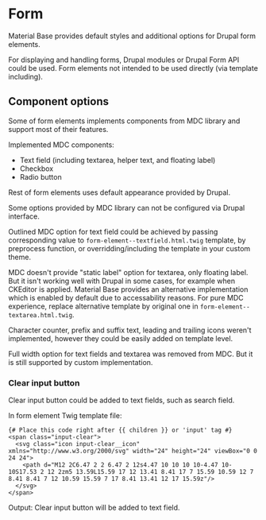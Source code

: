 Form
====

Material Base provides default styles and additional options for Drupal form elements.

For displaying and handling forms, Drupal modules or Drupal Form API could be used.
Form elements not intended to be used directly (via template including).

Component options
-----------------

Some of form elements implements components from MDC library and support most of their features.

Implemented MDC components:

* Text field (including textarea, helper text, and floating label)
* Checkbox
* Radio button

Rest of form elements uses default appearance provided by Drupal.

Some options provided by MDC library can not be configured via Drupal interface.

Outlined MDC option for text field could be achieved by passing corresponding value to `form-element--textfield.html.twig` template, by preprocess function, or overridding/including the template in your custom theme.

MDC doesn't provide "static label" option for textarea, only floating label. But it isn't working well with Drupal in some cases, for example when CKEditor is applied.
Material Base provides an alternative implementation which is enabled by default due to accessability reasons. For pure MDC experience, replace alternative template by original one in `form-element--textarea.html.twig`.

Character counter, prefix and suffix text, leading and trailing icons weren't implemented, however they could be easily added on template level.

Full width option for text fields and textarea was removed from MDC. But it is still supported by custom implementation.

### Clear input button

Clear input button could be added to text fields, such as search field.

In form element Twig template file:

~~~
{# Place this code right after {{ children }} or 'input' tag #}
<span class="input-clear">
  <svg class="icon input-clear__icon" xmlns="http://www.w3.org/2000/svg" width="24" height="24" viewBox="0 0 24 24">
    <path d="M12 2C6.47 2 2 6.47 2 12s4.47 10 10 10 10-4.47 10-10S17.53 2 12 2zm5 13.59L15.59 17 12 13.41 8.41 17 7 15.59 10.59 12 7 8.41 8.41 7 12 10.59 15.59 7 17 8.41 13.41 12 17 15.59z"/>
  </svg>
</span>
~~~

Output: Clear input button will be added to text field.
